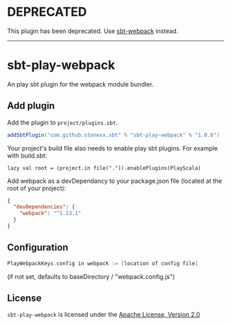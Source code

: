 # DEPRECATED

This plugin has been deprecated. Use [sbt-webpack](https://github.com/stonexx/sbt-webpack) instead.

---

# sbt-play-webpack
An play sbt plugin for the webpack module bundler.

Add plugin
----------

Add the plugin to `project/plugins.sbt`.

```scala
addSbtPlugin("com.github.stonexx.sbt" % "sbt-play-webpack" % "1.0.6")
```

Your project's build file also needs to enable play sbt plugins. For example with build.sbt:

    lazy val root = (project.in file(".")).enablePlugins(PlayScala)

Add webpack as a devDependancy to your package.json file (located at the root of your project):
```json
{
  "devDependencies": {
    "webpack": "^1.13.1"
  }
}
```

Configuration
-------------

```scala
PlayWebpackKeys.config in webpack := [location of config file]
```
(if not set, defaults to baseDirectory / "webpack.config.js")

## License
`sbt-play-webpack` is licensed under the [Apache License, Version 2.0](https://github.com/stonexx/sbt-play-webpack/blob/master/LICENSE)
